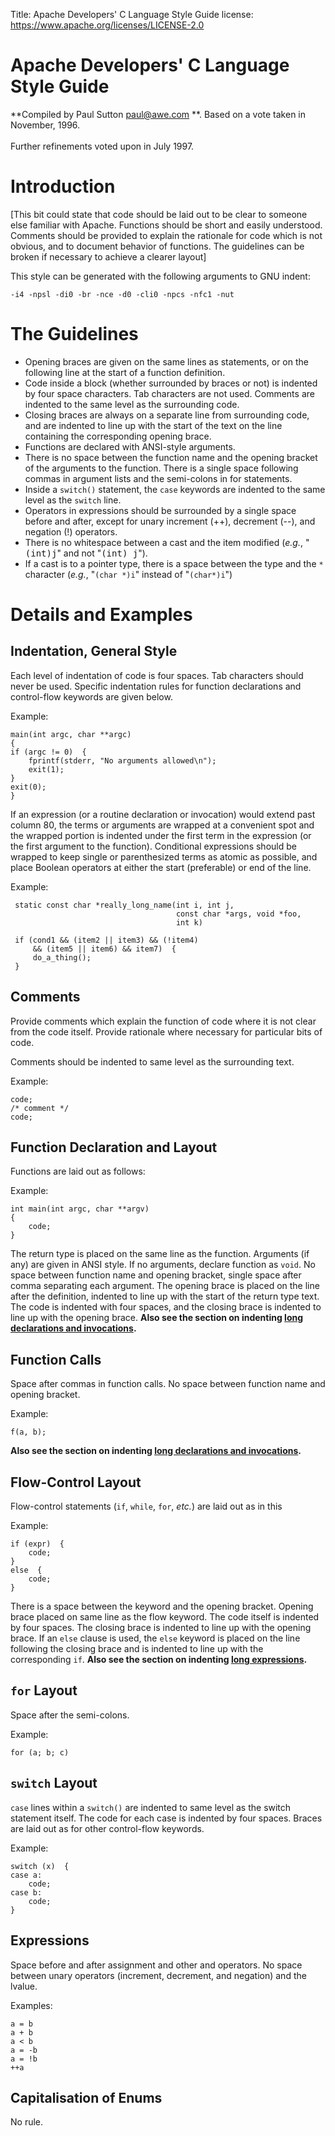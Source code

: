 Title: Apache Developers' C Language Style Guide
license: https://www.apache.org/licenses/LICENSE-2.0

# Apache Developers' C Language Style Guide

**Compiled by Paul Sutton [paul@awe.com](mailto:paul@awe.com) **. Based on
a vote taken in November, 1996.<br></br>Further refinements voted upon in
July 1997.

# Introduction #

[This bit could state that code should be laid out to be clear to someone
else familiar with Apache. Functions should be short and easily understood.
Comments should be provided to explain the rationale for code which is not
obvious, and to document behavior of functions. The guidelines can be
broken if necessary to achieve a clearer layout]

This style can be generated with the following arguments to GNU indent:

    -i4 -npsl -di0 -br -nce -d0 -cli0 -npcs -nfc1 -nut

# The Guidelines #

- Opening braces are given on the same lines as statements, or on the
following line at the start of a function definition.
- Code inside a block (whether surrounded by braces or not) is indented by
four space characters. Tab characters are not used. Comments are indented to
the same level as the surrounding code.
- Closing braces are always on a separate line from surrounding code, and are
indented to line up with the start of the text on the line containing the
corresponding opening brace.
- Functions are declared with ANSI-style arguments.
- There is no space between the function name and the opening bracket of the
arguments to the function. There is a single space following commas in
argument lists and the semi-colons in for statements.
- Inside a `switch()` statement, the `case` keywords are indented to the same
level as the `switch` line.
- Operators in expressions should be surrounded by a single space before and
after, except for unary increment (++), decrement (--), and negation (!) operators.
- There is no whitespace between a cast and the item modified (<EM>e.g.</EM>,
"<samp>(int)j</samp>" and not "<samp>(int) j</samp>").
- If a cast is to a pointer type, there is a space between the type and
the `*` character (*e.g.*, "`(char *)i`" instead of "`(char*)i`")

# Details and Examples #

##  **Indentation, General Style**

Each level of indentation of code is four spaces. Tab characters should
never be used. Specific indentation rules for function declarations and
control-flow keywords are given below.

Example:

    main(int argc, char **argc)
    {
	if (argc != 0)  {
	    fprintf(stderr, "No arguments allowed\n");
	    exit(1);
	}
	exit(0);
    }

<A NAME="long-exps">If an expression</A> (or a routine declaration or
invocation) would extend past column 80, the terms or arguments are wrapped
at a convenient spot and the wrapped portion is indented under the first
term in the expression (or the first argument to the function). Conditional
expressions should be wrapped to keep single or parenthesized terms as
atomic as possible, and place Boolean operators at either the start
(preferable) or end of the line.

Example:

     static const char *really_long_name(int i, int j,
                                         const char *args, void *foo,
                                         int k)

     if (cond1 && (item2 || item3) && (!item4)
         && (item5 || item6) && item7)  {
         do_a_thing();
     }


## **Comments** 

Provide comments which explain the function of code where it is not clear
from the code itself. Provide rationale where necessary for particular bits
of code.

Comments should be indented to same level as the surrounding text.

Example:

    code;
    /* comment */
    code;


## **Function Declaration and Layout** 

Functions are laid out as follows:

Example:

    int main(int argc, char **argv)
    {
        code;
    }

The return type is placed on the same line as the function. Arguments (if
any) are given in ANSI style. If no arguments, declare function as `void`.
No space between function name and opening bracket, single space after
comma separating each argument. The opening brace is placed on the line
after the definition, indented to line up with the start of the return type
text. The code is indented with four spaces, and the closing brace is
indented to line up with the opening brace. **Also see the section on
indenting <A HREF="#long-exps">long declarations and invocations</A>.** 

## **Function Calls** 

Space after commas in function calls. No space between function name and
opening bracket.

Example:

    f(a, b);

**Also see the section on indenting <A HREF="#long-exps">long declarations
and invocations</A>.** 

## **Flow-Control Layout** 

Flow-control statements (`if`, `while`, `for`, *etc.*) are laid out as in this

Example:

    if (expr)  {
        code;
    }
    else  {
        code;
    }

There is a space between the keyword and the opening bracket. Opening brace
placed on same line as the flow keyword. The code itself is indented by four
spaces. The closing brace is indented to line up with the opening brace. If
an `else` clause is used, the `else` keyword is placed on the line following
the closing brace and is indented to line up with the corresponding `if`.
**Also see the section on indenting <A HREF="#long-exps">long
expressions</A>.** 

## **`for` Layout** 

Space after the semi-colons.

Example:

    for (a; b; c)
 

## **`switch` Layout**

`case` lines within a `switch()` are indented to same level as the switch
statement itself. The code for each case is indented by four spaces.
Braces are laid out as for other control-flow keywords.

Example:

    switch (x)  {
    case a:
        code;
    case b:
        code;
    }


## **Expressions** 

Space before and after assignment and other and operators. No space between
unary operators (increment, decrement, and negation) and the lvalue.

Examples:

    a = b
    a + b
    a < b
    a = -b
    a = !b
    ++a
 

## **Capitalisation of Enums** 

No rule.

